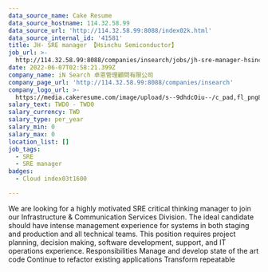 ```yaml
---
data_source_name: Cake Resume
data_source_hostname: 114.32.58.99
data_source_url: 'http://114.32.58.99:8088/index02k.html'
data_source_internal_id: '41581'
title: JH- SRE manager 【Hsinchu Semiconductor】
job_url: >-
  http://114.32.58.99:8088/companies/insearch/jobs/jh-sre-manager-hsinchu-semiconductor
date: 2022-06-07T02:58:21.399Z
company_name: iN Search 卓恩管理顧問有限公司
company_page_url: 'http://114.32.58.99:8088/companies/insearch'
company_logo_url: >-
  https://media.cakeresume.com/image/upload/s--9dhdcOiu--/c_pad,fl_png8,h_200,w_200/v1610522688/ppnzb1veba43cha2rznf.png
salary_text: TWD0 - TWD0
salary_currency: TWD
salary_type: per_year
salary_min: 0
salary_max: 0
location_list: []
job_tags:
  - SRE
  - SRE manager
badges:
  - Cloud index03t1600

---
```


We are looking for a highly motivated SRE critical thinking manager to join our Infrastructure & Communication Services Division. The ideal candidate should have intense management experience for systems in both staging and production and all technical teams. This position requires project planning, decision making, software development, support, and IT operations experience. Responsibilities Manage and develop state of the art code Continue to refactor existing applications Transform repeatable